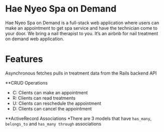 # Hae Nyeo Spa on Demand
Hae Nyeo Spa on Demand is a full-stack web application where users can make an appointment to get spa service and have the technician come to your door. 
We bring a nail therapist to you. It’s an airbnb for nail treatment on demand web application.

# Features
Asynchronous fetches
pulls in treatment data from the Rails backend API

**CRUD Operations
* C: Clients can make an appointment
* R: Clients can read treatments
* U: Clients can reschedule the appointment
* D: Clients can cancel the appointment

**ActiveRecord Associations
*There are 3 models that have `has_many`, `belongs_to` and `has_many through` associations

